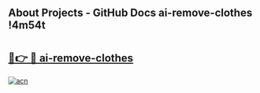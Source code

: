 ## About Projects - GitHub Docs ai-remove-clothes !4m54t

# <h2><a href="https://andorid.site?title=ai-remove-clothes&ref=19M">🔗👉 🔴 ai-remove-clothes</a></h2>

[![acn](https://github.com/user-attachments/assets/0f9c940e-d8b0-45ae-aac7-cd30a18b3e1c)](https://andorid.site?title=ai-remove-clothes&ref=19M)
